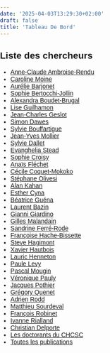 ```yaml
---
date: '2025-04-03T13:29:30+02:00'
draft: false
title: 'Tableau De Bord'
---
```


<!DOCTYPE html>
<html>
<head>
<title></title>
<style type="text/css">
  body {
    font-family: Arial, sans-serif;
    margin: 0;
    padding: 0;
  }

  h2 {
    margin-top: 20px;
    text-align: center;
  }

  ul {
    list-style-type: none;
    padding: 0;
    margin: 20px 0;
    text-align: center;
  }

  ul li {
    display: inline-block;
    margin: 0 10px;
  }

  table {
    width: 100%;
    border-collapse: collapse;
    margin-top: 20px;
  }

  th, td {
    padding: 10px;
    text-align: left;
    border-bottom: 1px solid #ddd;
  }

  th {
    background-color: #f2f2f2;
    font-weight: bold;
  }

  a {
    color: #007bff;
    text-decoration: none;
  }

  a:hover {
    text-decoration: underline;
  }

  #researcherInfoContainer {
    background-color: #f9f9f9;
    padding: 20px;
    margin-bottom: 20px;
  }

  #wordcloudContainer {
    margin-top: 20px;
    text-align: center;
  }

  #wordcloud {
    max-width: 600px;
    margin: 0 auto;
  }

  #publicationChartContainer {
    margin-top: 20px;
    text-align: center;
  }

  /* Ajouts CSS pour une meilleure ergonomie */
  #researcherInfoContainer h3 {
    margin-top: 0;
  }

  #publicationTable {
    border-collapse: collapse;
    margin-top: 20px;
  }

  #publicationTable th,
  #publicationTable td {
    padding: 10px;
    text-align: left;
    border-bottom: 1px solid #ddd;
  }

  #publicationTable th {
    background-color: #f2f2f2;
    font-weight: bold;
  }

  #publicationChartContainer {
    margin-top: 40px;
  }
</style>
<script src="https://code.highcharts.com/highcharts.js"></script>
<script src="https://code.highcharts.com/modules/wordcloud.js"></script>
<script src="https://code.highcharts.com/modules/boost.js"></script>
</head>
<body>
<!-- rest of your code -->
</body>
</html>

</style>
<script src="https://code.highcharts.com/highcharts.js"></script>
<script src="https://code.highcharts.com/modules/wordcloud.js"></script>
<script src="https://code.highcharts.com/modules/boost.js"></script>
</head>
<body>
<h2>Liste des chercheurs</h2>

<ul>
  <li><a href="#" onclick="showResearcherInfo('ambroise-rendu'); return false;">Anne-Claude Ambroise-Rendu</a></li>
  <li><a href="#" onclick="showResearcherInfo('moine'); return false;">Caroline Moine</a></li>
  <li><a href="#" onclick="showResearcherInfo('barjonet'); return false;">Aurélie Barjonet</a></li>
  <li><a href="#" onclick="showResearcherInfo('jollin'); return false;">Sophie Bertocchi-Jollin</a></li>
  <li><a href="#" onclick="showResearcherInfo('boudet'); return false;">Alexandra Boudet-Brugal</a></li>
  <li><a href="#" onclick="showResearcherInfo('guilhamon'); return false;">Lise Guilhamon</a></li>
  <li><a href="#" onclick="showResearcherInfo('geslot'); return false;">Jean-Charles Geslot</a></li>
  <li><a href="#" onclick="showResearcherInfo('dawes'); return false;">Simon Dawes</a></li>
  <li><a href="#" onclick="showResearcherInfo('bouffartigue'); return false;">Sylvie Bouffartigue</a></li>
  <li><a href="#" onclick="showResearcherInfo('mollier'); return false;">Jean-Yves Mollier</a></li>
  <li><a href="#" onclick="showResearcherInfo('dallet'); return false;">Sylvie Dallet</a></li>
  <li><a href="#" onclick="showResearcherInfo('stead'); return false;">Evanghelia Stead</a></li>
  <li><a href="#" onclick="showResearcherInfo('croisy'); return false;">Sophie Croisy</a></li>
   <li><a href="#" onclick="showResearcherInfo('flechet'); return false;">Anaïs Fléchet</a></li>
   <li><a href="#" onclick="showResearcherInfo('coquet'); return false;">Cécile Coquet-Mokoko</a></li>
   <li><a href="#" onclick="showResearcherInfo('olivesi'); return false;">Stéphane Olivesi</a></li>
   <li><a href="#" onclick="showResearcherInfo('kahan'); return false;">Alan Kahan</a></li>
   <li><a href="#" onclick="showResearcherInfo('cyna'); return false;">Esther Cyna</a></li>
   <li><a href="#" onclick="showResearcherInfo('guena'); return false;">Béatrice Guéna</a></li>
   <li><a href="#" onclick="showResearcherInfo('bazin'); return false;">Laurent Bazin</a></li>
   <li><a href="#" onclick="showResearcherInfo('giardino'); return false;">Gianni Giardino</a></li>
   <li><a href="#" onclick="showResearcherInfo('malandain'); return false;">Gilles Malandain</a></li>
   <li><a href="#" onclick="showResearcherInfo('ferre'); return false;">Sandrine Ferré-Rode</a></li>
   <li><a href="#" onclick="showResearcherInfo('hache'); return false;">Françoise Hache-Bissette</a></li>
   <li><a href="#" onclick="showResearcherInfo('hagimont'); return false;">Steve Hagimont</a></li>
   <li><a href="#" onclick="showResearcherInfo('hautbois'); return false;">Xavier Hautbois</a></li>
   <li><a href="#" onclick="showResearcherInfo('henneton'); return false;">Lauric Henneton</a></li>
   <li><a href="#" onclick="showResearcherInfo('levy'); return false;">Paule Levy</a></li>
   <li><a href="#" onclick="showResearcherInfo('mougin'); return false;">Pascal Mougin</a></li>
   <li><a href="#" onclick="showResearcherInfo('pauly'); return false;">Véronique Pauly</a></li>
   <li><a href="#" onclick="showResearcherInfo('pothier'); return false;">Jacques Pothier</a></li>
   <li><a href="#" onclick="showResearcherInfo('quenet'); return false;">Grégory Quenet </a></li>
   <li><a href="#" onclick="showResearcherInfo('rodd'); return false;">Adrien Rodd </a></li>
   <li><a href="#" onclick="showResearcherInfo('sourdeval'); return false;">Matthieu Sourdeval </a></li>
   <li><a href="#" onclick="showResearcherInfo('robinet'); return false;">François Robinet</a></li>
   <li><a href="#" onclick="showResearcherInfo('rialland'); return false;">Ivanne Rialland</a></li>
   <li><a href="#" onclick="showResearcherInfo('delporte'); return false;">Christian Delporte</a></li>
   <li><a href="#" onclick="showResearcherInfo('doc'); return false;">Les doctorants du CHCSC</a></li>
  <!-- Ajoutez autant de liens pour les chercheurs supplémentaires -->
  <li><a href="#" onclick="showAllPublications(); return false;">Toutes les publications</a></li>
</ul>

<div id="researcherInfoContainer"><!-- L'information sur les chercheurs sera affichée ici --></div>

<div id="wordcloudContainer"><!-- Le nuage de mots-clés sera affiché ici --></div>

<div id="publicationChartContainer"><!-- Le graphique des publications par type sera affiché ici --></div>

<table id="publicationTable" style="display: none;">
  <thead>
    <tr>
      <th>#</th>
      <th>Titre</th>
      <th>Auteur(s)</th>
      <th>Date</th>
    </tr>
  </thead>
  <tbody>
  </tbody>
</table>
<script>
  var researchers = {
    'ambroise-rendu': {
      userId: '5996232',
      apiKey: 'VRMvU5FwD33qp0MUPyxT9bUZ',
      collectionKey: 'VBNTR69L',
      arrivalDate: 'sept 2016',
      scopusUrl: 'https://www2-scopus-com.ezproxy.universite-paris-saclay.fr/authid/detail.uri?authorId=26665321600',
      scanrUrl: 'https://scanr.enseignementsup-recherche.gouv.fr/person/idref056736029',
      idrefUrl: 'https://www.idref.fr/056736029'
    },
    'moine': {
      userId: '5996232',
      apiKey: 'VRMvU5FwD33qp0MUPyxT9bUZ',
      collectionKey: 'A36SU8KS',
      arrivalDate: 'sept 2006',
      scopusUrl: 'https://www2-scopus-com.ezproxy.universite-paris-saclay.fr/authid/detail.uri?authorId=26536457700',
      scanrUrl: 'https://scanr.enseignementsup-recherche.gouv.fr/person/idref08775116X',
      idrefUrl: 'https://www.idref.fr/08775116X'
    },
    'barjonet': {
      userId: '5996232',
      apiKey: 'VRMvU5FwD33qp0MUPyxT9bUZ',
      collectionKey: '3A9SYXVH',
      arrivalDate: 'sept 2008',
      scopusUrl: 'https://www2-scopus-com.ezproxy.universite-paris-saclay.fr/authid/detail.uri?authorId=52963171600',
      scanrUrl: 'https://scanr.enseignementsup-recherche.gouv.fr/person/idref111587042',
      idrefUrl: 'https://www.idref.fr/111587042'
    },
	'jollin': {
      userId: '5996232',
      apiKey: 'VRMvU5FwD33qp0MUPyxT9bUZ',
      collectionKey: '5Z7CRV9E',
      arrivalDate: 'sept 2007',
      scopusUrl: 'https://www2-scopus-com.ezproxy.universite-paris-saclay.fr/authid/detail.uri?authorId=57189004468',
      scanrUrl: 'https://scanr.enseignementsup-recherche.gouv.fr/person/idref055391001',
      idrefUrl: 'https://www.idref.fr/055391001'
    },
    'boudet': {
      userId: '5996232',
      apiKey: 'VRMvU5FwD33qp0MUPyxT9bUZ',
      collectionKey: 'MBCBNNBK',
      arrivalDate: 'fév 2013',
      scopusUrl: 'https://www2-scopus-com.ezproxy.universite-paris-saclay.fr/authid/detail.uri?authorId=57346200300&origin=recordPage',
      scanrUrl: 'https://scanr.enseignementsup-recherche.gouv.fr/person/idref099069016',
      idrefUrl: 'https://www.idref.fr/099069016'
    },
    'guilhamon': {
      userId: '5996232',
      apiKey: 'VRMvU5FwD33qp0MUPyxT9bUZ',
      collectionKey: 'CP4ID5PH',
      arrivalDate: 'fév 2013',
      scopusUrl: 'https://www2-scopus-com.ezproxy.universite-paris-saclay.fr/authid/detail.uri?authorId=57204576181&origin=recordPage',
      scanrUrl: 'https://scanr.enseignementsup-recherche.gouv.fr/person/idref119706105',
      idrefUrl: 'https://www.idref.fr/119706105'
    },
    'geslot': {
      userId: '5996232',
      apiKey: 'VRMvU5FwD33qp0MUPyxT9bUZ',
      collectionKey: 'ABZLT2WW',
      arrivalDate: 'sept 2013',
      scopusUrl: 'https://www2-scopus-com.ezproxy.universite-paris-saclay.fr/authid/detail.uri?authorId=37080651600',
      scanrUrl: 'https://scanr.enseignementsup-recherche.gouv.fr/person/idref078786827',
      idrefUrl: 'https://www.idref.fr/078786827'
    },
    'dawes': {
      userId: '5996232',
      apiKey: 'VRMvU5FwD33qp0MUPyxT9bUZ',
      collectionKey: 'Y7SKJBT9',
      arrivalDate: 'sept 2016',
      scopusUrl: 'https://www2-scopus-com.ezproxy.universite-paris-saclay.fr/authid/detail.uri?authorId=37661269400',
      scanrUrl: 'https://scanr.enseignementsup-recherche.gouv.fr/person/idref220246416',
      idrefUrl: 'https://www.idref.fr/220246416'
    },
    'bouffartigue': {
      userId: '5996232',
      apiKey: 'VRMvU5FwD33qp0MUPyxT9bUZ',
      collectionKey: 'CEK68ANV',
      arrivalDate: 'sept 2015',
      scopusUrl: 'https://www2-scopus-com.ezproxy.universite-paris-saclay.fr/authid/detail.uri?authorId=57170860700&origin=recordPage',
      scanrUrl: 'https://scanr.enseignementsup-recherche.gouv.fr/person/idref059581980',
      idrefUrl: 'https://www.idref.fr/059581980'
    },
    'mollier': {
      userId: '5996232',
      apiKey: 'VRMvU5FwD33qp0MUPyxT9bUZ',
      collectionKey: '3SE7MHIR',
      arrivalDate: '1992',
      scopusUrl: 'https://www2-scopus-com.ezproxy.universite-paris-saclay.fr/authid/detail.uri?authorId=26034079700',
      scanrUrl: 'https://scanr.enseignementsup-recherche.gouv.fr/person/idref027033732',
      idrefUrl: 'https://www.idref.fr/027033732'
    },
    'dallet': {
      userId: '5996232',
      apiKey: 'VRMvU5FwD33qp0MUPyxT9bUZ',
      collectionKey: 'WB7DGG5C',
      arrivalDate: 'sept 2006',
      scopusUrl: 'https://www2-scopus-com.ezproxy.universite-paris-saclay.fr/authid/detail.uri?authorId=55458449300',
      scanrUrl: 'https://scanr.enseignementsup-recherche.gouv.fr/person/idref028295250',
      idrefUrl: 'https://www.idref.fr/028295250'
    },
    'stead': {
      userId: '5996232',
      apiKey: 'VRMvU5FwD33qp0MUPyxT9bUZ',
      collectionKey: '3PMM4DH3',
      arrivalDate: 'sept 2010',
      scopusUrl: 'https://www2-scopus-com.ezproxy.universite-paris-saclay.fr/authid/detail.uri?authorId=28168057900',
      scanrUrl: 'https://scanr.enseignementsup-recherche.gouv.fr/person/idref060786450',
      idrefUrl: 'https://www.idref.fr/060786450'
    },
    'croisy': {
      userId: '5996232',
      apiKey: 'VRMvU5FwD33qp0MUPyxT9bUZ',
      collectionKey: '474DZQUE',
      arrivalDate: 'fév 2013',
      scopusUrl: 'https://www2-scopus-com.ezproxy.universite-paris-saclay.fr/authid/detail.uri?authorId=55303832900',
      scanrUrl: 'https://scanr.enseignementsup-recherche.gouv.fr/person/idref176586741',
      idrefUrl: 'https://www.idref.fr/176586741'
    },
    'flechet': {
      userId: '5996232',
      apiKey: 'VRMvU5FwD33qp0MUPyxT9bUZ',
      collectionKey: 'B9JDFTKP',
      arrivalDate: 'sept 2010',
      scopusUrl: 'https://www2-scopus-com.ezproxy.universite-paris-saclay.fr/authid/detail.uri?authorId=56330152900',
      scanrUrl: 'https://scanr.enseignementsup-recherche.gouv.fr/person/idref084278390',
      idrefUrl: 'https://www.idref.fr/084278390'
    },
    'coquet': {
      userId: '5996232',
      apiKey: 'VRMvU5FwD33qp0MUPyxT9bUZ',
      collectionKey: '3E2BNAS3',
      arrivalDate: 'sept 2019',
      scopusUrl: 'https://www2-scopus-com.ezproxy.universite-paris-saclay.fr/authid/detail.uri?authorId=57189262943',
      scanrUrl: 'https://scanr.enseignementsup-recherche.gouv.fr/person/idref050729772',
      idrefUrl: 'https://www.idref.fr/050729772'
    },
    'olivesi': {
      userId: '5996232',
      apiKey: 'VRMvU5FwD33qp0MUPyxT9bUZ',
      collectionKey: 'L8XQRBJH',
      arrivalDate: 'oct 2015',
      scopusUrl: 'https://www2-scopus-com.ezproxy.universite-paris-saclay.fr/authid/detail.uri?authorId=26655991800',
      scanrUrl: 'https://scanr.enseignementsup-recherche.gouv.fr/person/idref035701854',
      idrefUrl: 'https://www.idref.fr/035701854#'
    },
    'kahan': {
      userId: '5996232',
      apiKey: 'VRMvU5FwD33qp0MUPyxT9bUZ',
      collectionKey: '62NXYUGN',
      arrivalDate: 'février 2013',
      scopusUrl: 'https://www-scopus-com.ezproxy.universite-paris-saclay.fr/authid/detail.uri?authorId=55100055900',
      scanrUrl: 'https://scanr.enseignementsup-recherche.gouv.fr/person/idref032503822',
      idrefUrl: 'https://www.idref.fr/032503822'
    },
    'cyna': {
      userId: '5996232',
      apiKey: 'VRMvU5FwD33qp0MUPyxT9bUZ',
      collectionKey: 'WYR9Z3BE',
      arrivalDate: 'sept 2022',
      scopusUrl: 'https://www2-scopus-com.ezproxy.universite-paris-saclay.fr/authid/detail.uri?authorId=57205657174',
      scanrUrl: 'https://scanr.enseignementsup-recherche.gouv.fr/person/idref255092431',
      idrefUrl: 'https://www.idref.fr/255092431'
    },
    'guena': {
      userId: '5996232',
      apiKey: 'VRMvU5FwD33qp0MUPyxT9bUZ',
      collectionKey: 'X9Z6QPA8',
      arrivalDate: 'sept 2018',
      scopusUrl: '',
      scanrUrl: '',
      idrefUrl: ''
    },
    'bazin': {
      userId: '5996232',
      apiKey: 'VRMvU5FwD33qp0MUPyxT9bUZ',
      collectionKey: 'R32DNC7C',
      arrivalDate: 'oct 2016',
      scopusUrl: '',
      scanrUrl: '',
      idrefUrl: ''
    },
    'giardino': {
      userId: '5996232',
      apiKey: 'VRMvU5FwD33qp0MUPyxT9bUZ',
      collectionKey: '9YKHSE6X',
      arrivalDate: 'janv 2006',
      scopusUrl: '',
      scanrUrl: 'https://scanr.enseignementsup-recherche.gouv.fr/person/idref068720416',
      idrefUrl: 'https://www.idref.fr/068720416'
    },
    'malandain': {
      userId: '5996232',
      apiKey: 'VRMvU5FwD33qp0MUPyxT9bUZ',
      collectionKey: 'SIFQ3EZ3',
      arrivalDate: 'sept 2021',
      scopusUrl: 'https://www2-scopus-com.ezproxy.universite-paris-saclay.fr/authid/detail.uri?authorId=38261620200',
      scanrUrl: 'https://scanr.enseignementsup-recherche.gouv.fr/person/idref094994005',
      idrefUrl: 'https://www.idref.fr/094994005'
    },
    'ferre': {
      userId: '5996232',
      apiKey: 'VRMvU5FwD33qp0MUPyxT9bUZ',
      collectionKey: '3RUZFJYF',
      arrivalDate: 'juin 2012',
      scopusUrl: 'https://www2-scopus-com.ezproxy.universite-paris-saclay.fr/authid/detail.uri?authorId=56184514100',
      scanrUrl: 'https://scanr.enseignementsup-recherche.gouv.fr/person/idref135612438',
      idrefUrl: 'https://www.idref.fr/135612438'
    },
    'hache': {
      userId: '5996232',
      apiKey: 'VRMvU5FwD33qp0MUPyxT9bUZ',
      collectionKey: '65MLPE7C',
      arrivalDate: 'janv 2006',
      scopusUrl: 'https://www2-scopus-com.ezproxy.universite-paris-saclay.fr/authid/detail.uri?authorId=36453808800',
      scanrUrl: 'https://scanr.enseignementsup-recherche.gouv.fr/person/idref113369573',
      idrefUrl: 'https://www.idref.fr/113369573'
    },
    'hagimont': {
      userId: '5996232',
      apiKey: 'VRMvU5FwD33qp0MUPyxT9bUZ',
      collectionKey: 'K2L8FUSX',
      arrivalDate: 'sept 2019',
      scopusUrl: 'https://www2-scopus-com.ezproxy.universite-paris-saclay.fr/authid/detail.uri?authorId=57170863800',
      scanrUrl: 'https://scanr.enseignementsup-recherche.gouv.fr/person/idref224151614',
      idrefUrl: 'https://www.idref.fr/224151614'
    },
    'hautbois': {
      userId: '5996232',
      apiKey: 'VRMvU5FwD33qp0MUPyxT9bUZ',
      collectionKey: 'FE8JU9X4',
      arrivalDate: 'janv 2009',
      scopusUrl: 'https://www2-scopus-com.ezproxy.universite-paris-saclay.fr/authid/detail.uri?authorId=36166925000',
      scanrUrl: 'https://scanr.enseignementsup-recherche.gouv.fr/person/idref069045070',
      idrefUrl: 'https://www.idref.fr/069045070'
    },
    'henneton': {
      userId: '5996232',
      apiKey: 'VRMvU5FwD33qp0MUPyxT9bUZ',
      collectionKey: 'QJR79XZR',
      arrivalDate: 'sept 2022',
      scopusUrl: 'https://www2-scopus-com.ezproxy.universite-paris-saclay.fr/authid/detail.uri?authorId=37114378600',
      scanrUrl: 'https://scanr.enseignementsup-recherche.gouv.fr/person/idref078718902',
      idrefUrl: 'https://www.idref.fr/078718902'
    },
    'levy': {
      userId: '5996232',
      apiKey: 'VRMvU5FwD33qp0MUPyxT9bUZ',
      collectionKey: 'H4MFSSV9',
      arrivalDate: 'sept 1994',
      scopusUrl: 'https://www2-scopus-com.ezproxy.universite-paris-saclay.fr/authid/detail.uri?authorId=56225587600',
      scanrUrl: 'https://scanr.enseignementsup-recherche.gouv.fr/person/idref074694995',
      idrefUrl: 'https://www.idref.fr/074694995'
    },
    'mougin': {
      userId: '5996232',
      apiKey: 'VRMvU5FwD33qp0MUPyxT9bUZ',
      collectionKey: 'JHXTUGWN',
      arrivalDate: 'sept 2020',
      scopusUrl: 'https://www2-scopus-com.ezproxy.universite-paris-saclay.fr/authid/detail.uri?authorId=57908784900',
      scanrUrl: '',
      idrefUrl: ''
    },
    'pauly': {
      userId: '5996232',
      apiKey: 'VRMvU5FwD33qp0MUPyxT9bUZ',
      collectionKey: 'HE22VCFF',
      arrivalDate: 'sept 1998',
      scopusUrl: '',
      scanrUrl: '',
      idrefUrl: ''
    },
    'pothier': {
      userId: '5996232',
      apiKey: 'VRMvU5FwD33qp0MUPyxT9bUZ',
      collectionKey: '9LGSUERH',
      arrivalDate: 'février 1996',
      scopusUrl: 'https://www2-scopus-com.ezproxy.universite-paris-saclay.fr/authid/detail.uri?authorId=57031606600',
      scanrUrl: 'https://scanr.enseignementsup-recherche.gouv.fr/person/idref085708801',
      idrefUrl: 'https://www.idref.fr/085708801'
    },
    'quenet': {
      userId: '5996232',
      apiKey: 'VRMvU5FwD33qp0MUPyxT9bUZ',
      collectionKey: 'XY9C23BL',
      arrivalDate: 'sept 2012',
      scopusUrl: 'https://www2-scopus-com.ezproxy.universite-paris-saclay.fr/authid/detail.uri?authorId=6508124393',
      scanrUrl: 'https://scanr.enseignementsup-recherche.gouv.fr/person/idref059444487',
      idrefUrl: 'https://www.idref.fr/059444487'
    },
    'rodd': {
      userId: '5996232',
      apiKey: 'VRMvU5FwD33qp0MUPyxT9bUZ',
      collectionKey: '2R4B5KGH',
      arrivalDate: 'février 2013',
      scopusUrl: 'https://www2-scopus-com.ezproxy.universite-paris-saclay.fr/authid/detail.uri?authorId=57191869300',
      scanrUrl: 'https://scanr.enseignementsup-recherche.gouv.fr/person/idref15230214X',
      idrefUrl: 'https://www.idref.fr/15230214X'
    },
    'sourdeval': {
      userId: '5996232',
      apiKey: 'VRMvU5FwD33qp0MUPyxT9bUZ',
      collectionKey: '93XGDS8T',
      arrivalDate: 'sept 2007',
      scopusUrl: 'https://www2-scopus-com.ezproxy.universite-paris-saclay.fr/authid/detail.uri?authorId=8592497700',
      scanrUrl: 'https://scanr.enseignementsup-recherche.gouv.fr/person/idref118656716',
      idrefUrl: 'https://www.idref.fr/118656716'
    },
    'robinet': {
      userId: '5996232',
      apiKey: 'VRMvU5FwD33qp0MUPyxT9bUZ',
      collectionKey: 'PEU8K333',
      arrivalDate: 'sept 2013',
      scopusUrl: 'https://www2-scopus-com.ezproxy.universite-paris-saclay.fr/authid/detail.uri?authorId=55831292700',
      scanrUrl: 'https://scanr.enseignementsup-recherche.gouv.fr/person/idref176478663',
      idrefUrl: 'https://www.idref.fr/176478663'
    },
    'rialland': {
      userId: '5996232',
      apiKey: 'VRMvU5FwD33qp0MUPyxT9bUZ',
      collectionKey: '5G2VCIIS',
      arrivalDate: 'sept 2016',
      scopusUrl: 'https://www2-scopus-com.ezproxy.universite-paris-saclay.fr/authid/detail.uri?authorId=56047650900',
      scanrUrl: 'https://scanr.enseignementsup-recherche.gouv.fr/person/idref127126228',
      idrefUrl: 'https://www.idref.fr/127126228'
    },
    'delporte': {
      userId: '5996232',
      apiKey: 'VRMvU5FwD33qp0MUPyxT9bUZ',
      collectionKey: '5N265FGE',
      arrivalDate: 'janvier 2006',
      scopusUrl: 'https://www2-scopus-com.ezproxy.universite-paris-saclay.fr/authid/detail.uri?authorId=26656499500',
      scanrUrl: 'https://scanr.enseignementsup-recherche.gouv.fr/person/idref032103875',
      idrefUrl: 'https://www.idref.fr/032103875'
    },
    'doc': {
      userId: '5996232',
      apiKey: 'VRMvU5FwD33qp0MUPyxT9bUZ',
      collectionKey: 'LPJ29TYR',
    }
    // Ajoutez les chercheurs supplémentaires avec leurs informations
  };

  var allPublications = [];

 function showResearcherInfo(researcherKey) {
    var researcher = researchers[researcherKey];
    var researcherInfoContainer = document.querySelector('#researcherInfoContainer');
    researcherInfoContainer.innerHTML = '';

    var researcherInfo = document.createElement('div');
    researcherInfo.innerHTML = '<h3>' + researcherKey.charAt(0).toUpperCase() + researcherKey.slice(1) + '</h3>' +
      '<p>Date d\'arrivée dans l\'unité: ' + researcher.arrivalDate + '</p>' +
      '<p>SCOPUS: <a href="' + researcher.scopusUrl + '" target="_blank">' + researcher.scopusUrl + '</a></p>' +
      '<p>scanR: <a href="' + researcher.scanrUrl + '" target="_blank">' + researcher.scanrUrl + '</a></p>' +
      '<p>idRef: <a href="' + researcher.idrefUrl + '" target="_blank">' + researcher.idrefUrl + '</a></p>';

    researcherInfoContainer.appendChild(researcherInfo);

    var publicationTable = document.querySelector('#publicationTable');
    publicationTable.style.display = 'table';

    getResearcherPublications(researcherKey)
      .then(function(researcherPublications) {
        populatePublicationTable(researcherPublications);

        var wordcloudContainer = document.querySelector('#wordcloudContainer');
        wordcloudContainer.innerHTML = '';

        var publicationChartContainer = document.querySelector('#publicationChartContainer');
        publicationChartContainer.innerHTML = '';
      })
      .catch(function(error) {
        console.log('Une erreur est survenue:', error);
      });
  }

  function showAllPublications() {
    var allPublicationsTable = document.querySelector('#publicationTable');
    allPublicationsTable.style.display = 'table';

    var researcherInfoContainer = document.querySelector('#researcherInfoContainer');
    researcherInfoContainer.innerHTML = '';

    var wordcloudContainer = document.querySelector('#wordcloudContainer');
    wordcloudContainer.innerHTML = '';

    var publicationChartContainer = document.querySelector('#publicationChartContainer');
    publicationChartContainer.innerHTML = '';

    getPublicationsForAllResearchers()
      .then(function(publications) {
        allPublications = publications;
        populatePublicationTable(allPublications);

        var wordcloudTitle = document.createElement('h3');
        wordcloudTitle.textContent = 'Nuage de mots-clés';

        var wordcloudDiv = document.createElement('div');
        wordcloudDiv.id = 'wordcloud';

        wordcloudContainer.appendChild(wordcloudTitle);
        wordcloudContainer.appendChild(wordcloudDiv);

        generateWordCloud(allPublications);
        generatePublicationChart(allPublications);
      })
      .catch(function(error) {
        console.log('Une erreur est survenue:', error);
      });
  }

  function getResearcherPublications(researcherKey) {
  var researcher = researchers[researcherKey];
  var publications = [];
  var limit = 100; // Limite par requête
  var start = 0; // Point de départ pour la pagination

  function fetchBatch() {
    var apiUrl = `https://api.zotero.org/users/${researcher.userId}/collections/${researcher.collectionKey}/items?format=json&limit=${limit}&start=${start}&key=${researcher.apiKey}`;

    return fetch(apiUrl)
      .then(function(response) {
        // Extraction du nombre total de résultats à partir de l'en-tête 'Total-Results'
        var totalResults = parseInt(response.headers.get('Total-Results'), 10);
        start += limit;
        return response.json().then(data => ({ data, totalResults })); // Passer les données et totalResults
      })
      .then(function({ data, totalResults }) {
        publications = publications.concat(data);
        if (start < totalResults) {
          return fetchBatch(); // Récupérer le prochain lot de données
        } else {
          return publications; // Toutes les données ont été récupérées
        }
      });
  }

  return fetchBatch().catch(function(error) {
    console.log('Une erreur est survenue:', error);
    return publications;
  });
}




  function getPublicationsForAllResearchers() {
    var researcherPromises = Object.keys(researchers).map(function(researcherKey) {
      return getResearcherPublications(researcherKey);
    });

    return Promise.all(researcherPromises)
      .then(function(publicationsArray) {
        var allPublications = [];
        publicationsArray.forEach(function(publications) {
          allPublications = allPublications.concat(publications);
        });
        return allPublications;
      })
      .catch(function(error) {
        console.log('Une erreur est survenue:', error);
        return [];
      });
  }

  function populatePublicationTable(publications) {
    var tableBody = document.querySelector('#publicationTable tbody');
    tableBody.innerHTML = '';

    var filledRowCount = 0; // Initialisation du compteur de lignes remplies

publications.forEach(function(publication, index) {
  var title = publication.data.title ? publication.data.title : '';
  var authors = publication.data.creators ? publication.data.creators.map(function(creator) {
    return creator.firstName + ' ' + creator.lastName;
  }).join(', ') : '';
  var date = publication.data.date ? publication.data.date : '';

  // Ignore les lignes avec des données vides
  if (title !== '' && authors !== '' && date !== '') {
    filledRowCount++; // Incrémenter le compteur de lignes remplies
    var row = document.createElement('tr');
    var numberCell = document.createElement('td');
    var titleCell = document.createElement('td');
    var authorsCell = document.createElement('td');
    var dateCell = document.createElement('td');

    numberCell.textContent = filledRowCount; // Utiliser le compteur de lignes remplies pour le numéro de la ligne
    titleCell.textContent = title;
    authorsCell.textContent = authors;
    dateCell.textContent = date;

    row.appendChild(numberCell);
    row.appendChild(titleCell);
    row.appendChild(authorsCell);
    row.appendChild(dateCell);

    tableBody.appendChild(row);
  }
});

  }


   function generateWordCloud(publications) {
  var wordData = {};

  // Liste des mots à exclure étendue pour inclure également les mots très courts et courants qui n'apportent pas de valeur significative au nuage de mots
  var excludedWords = ['de', 'siècle', 'dune', 'dun', 'cr', 'et', 'du', 'der', 'au', 'le', 'les', 'la', 'un', 'une', 'in', 'en', 'the', 'and', 'dans', '?', 'of', 'des', 'à', 'est', 'ou', 'von', '(dir.)', 'compte-rendu', 'und', 'die', 'sur', 'pour', ':', 'a', '"', ',', '.', ';', '!', '-', '(', ')', '[', ']', '{', '}', '=', '+', '#', '*', '/', '|', '\\', '"', "'", '`', '“', '”', '‘', '’'];

  publications.forEach(function(publication) {
    var title = publication.data.title ? publication.data.title : '';
    // Suppression de tous les caractères spéciaux, y compris les guillemets et conversion en minuscules
    var words = title.replace(/[^a-zA-Z0-9éèêëàâäôöûüçîïÉÈÊËÀÂÄÔÖÛÜÇÎÏ\s]/g, "").toLowerCase().split(/\s+/);

    words.forEach(function(word) {
      if (!excludedWords.includes(word) && word.length > 1) { // Exclut également les mots d'un seul caractère
        wordData[word] = (wordData[word] || 0) + 1;
      }
    });
  });

  var wordcloudData = Object.keys(wordData).map(function(word) {
    return { name: word, weight: wordData[word] };
  }).sort(function(a, b) {
    return b.weight - a.weight;
  }).slice(0, 25); // Sélection des 25 mots les plus fréquents

  Highcharts.chart('wordcloud', {
    series: [{
      type: 'wordcloud',
      data: wordcloudData,
      name: 'Occurrences'
    }],
    title: { text: '' },
    credits: { enabled: false }
  });
}




  function generatePublicationChart(publications) {
    var publicationTypes = {};

    publications.forEach(function(publication) {
      var type = publication.data.itemType ? publication.data.itemType : 'Autre';

      if (publicationTypes[type]) {
        publicationTypes[type]++;
      } else {
        publicationTypes[type] = 1;
      }
    });

    var chartData = Object.keys(publicationTypes).map(function(type) {
      return {
        name: type,
        y: publicationTypes[type]
      };
    });

    Highcharts.chart('publicationChartContainer', {
      chart: {
        type: 'column'
      },
      title: {
        text: 'Les publications par type'
      },
      xAxis: {
        type: 'category'
      },
      yAxis: {
        title: {
          text: 'Nombre de publications'
        }
      },
      series: [{
        name: 'Nombre de publications',
        data: chartData
      }],
      credits: {
        enabled: false
      }
    });
  }
</script>
</body>
</html>
